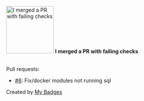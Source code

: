 <img src="https://my-badges.github.io/my-badges/this-is-fine.png" alt="I merged a PR with failing checks" title="I merged a PR with failing checks" width="128">
<strong>I merged a PR with failing checks</strong>
<br><br>

Pull requests:

- <a href="https://github.com/araxiaonline/AzerothCore-wotlk-with-NPCBots/pull/6">#6</a>: Fix/docker modules not running sql


Created by <a href="https://github.com/my-badges/my-badges">My Badges</a>